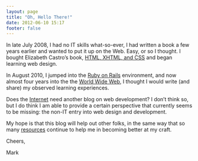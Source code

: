 ```yaml
---
layout: page
title: "Oh, Hello There!"
date: 2012-06-10 15:17
footer: false
---
```


In late July 2008, I had no IT skills what-so-ever, I had written a book a few years earlier and wanted to put it up on the Web. Easy, or so I thought. I bought Elizabeth Castro’s book, [HTML, XHTML, and CSS](/resources) and began learning web design.

In August 2010, I jumped into the [Ruby on Rails](http://rubyonrails.org/) environment, and now almost four years into the the [World Wide Web](http://en.wikipedia.org/wiki/World_Wide_Web), I thought I would write (and share) my observed learning experiences.

Does the [Internet](http://en.wikipedia.org/wiki/Internet) need another blog on web development? I don’t think so, but I do think I am able to provide a certain perspective that currently seems to be missing: the non-IT entry into web design and development.

My hope is that this blog will help out other folks, in the same way that so many [resources](/resources) continue to help me in becoming better at my craft.

Cheers,

Mark